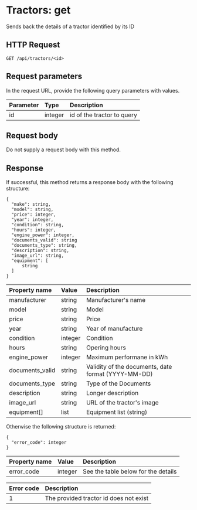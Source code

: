 # Tractors: get

Sends back the details of a tractor identified by its ID

## HTTP Request

```text
GET /api/tractors/<id>
```

## Request parameters

In the request URL, provide the following query parameters with values.

| Parameter | Type    | Description                |
|:----------|:--------|:---------------------------|
| id        | integer | id of the tractor to query |

## Request body

Do not supply a request body with this method.

## Response

If successful, this method returns a response body with the following structure:

```text
{
  "make": string,
  "model": string,
  "price": integer,
  "year": integer,
  "condition": string,
  "hours": integer,
  "engine_power": integer,
  "documents_valid": string
  "documents_type": string,
  "description": string,
  "image_url": string,
  "equipment": [
      string
  ]
}
```

| Property name   | Value   | Description                                         |
|:----------------|:--------|:----------------------------------------------------|
| manufacturer    | string  | Manufacturer's name                                 |
| model           | string  | Model                                               |
| price           | string  | Price                                               |
| year            | string  | Year of manufacture                                 |
| condition       | integer | Condition                                           |
| hours           | string  | Opering hours                                       |
| engine_power    | integer | Maximum performane in kWh                           |
| documents_valid | string  | Validity of the documents, date format (YYYY-MM-DD) |
| documents_type  | string  | Type of the Documents                               |
| description     | string  | Longer description                                  |
| image_url       | string  | URL of the tractor's image                          |
| equipment[]     | list    | Equipment list (string)                             |

Otherwise the following structure is returned:

```text
{
  "error_code": integer
}
```

| Property name | Value   | Description                         |
|:--------------|:--------|:------------------------------------|
| error_code    | integer | See the table below for the details |

| Error code | Description                            |
|:-----------|:---------------------------------------|
| 1          | The provided tractor id does not exist |
